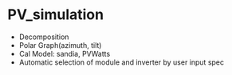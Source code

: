 # PV_simulation
- Decomposition
- Polar Graph(azimuth, tilt)
- Cal Model: sandia, PVWatts
- Automatic selection of module and inverter by user input spec
